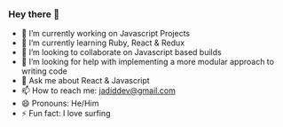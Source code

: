 ### Hey there 👋

- 🔭 I’m currently working on Javascript Projects
- 🌱 I’m currently learning Ruby, React & Redux
- 👯 I’m looking to collaborate on Javascript based builds
- 🤔 I’m looking for help with implementing a more modular approach to writing code
- 💬 Ask me about React & Javascript
- 📫 How to reach me: jadiddev@gmail.com
- 😄 Pronouns: He/Him
- ⚡ Fun fact: I love surfing 

